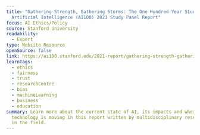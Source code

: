 ```yaml
---
title: "Gathering Strength, Gathering Storms: The One Hundred Year Study on
  Artificial Intelligence (AI100) 2021 Study Panel Report"
focus: AI Ethics/Policy
source: Stanford University
readability:
  - Expert
type: Website Resource
openSource: false
link: https://ai100.stanford.edu/2021-report/gathering-strength-gathering-storms-one-hundred-year-study-artificial-intelligence
learnTags:
  - ethics
  - fairness
  - trust
  - researchCentre
  - bias
  - machineLearning
  - business
  - education
summary: Learn more about the current state of AI, its impacts and where the
  technology is moving in this report written by multidisciplinary researchers
  in the field.
---
```

